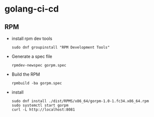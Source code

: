 # golang-ci-cd

## RPM

- install rpm dev tools

  ```!/bin/bash
  sudo dnf groupinstall "RPM Development Tools"
  ```

- Generate a spec file

  ```!/bin/bash
  rpmdev-newspec gorpm.spec
  ```

- Build the RPM

  ```!/bin/bash
  rpmbuild -ba gorpm.spec
  ```

- install

  ```!/bin/bash
  sudo dnf install ./dist/RPMS/x86_64/gorpm-1.0-1.fc34.x86_64.rpm
  sudo systemctl start gorpm
  curl -L http://localhost:8081
  ```
